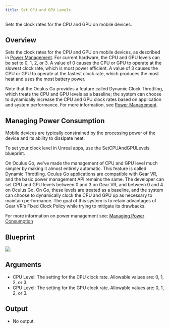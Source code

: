 ```yaml
---
title: Set CPU and GPU Levels
---
```


Sets the clock rates for the CPU and GPU on mobile devices.

## Overview

Sets the clock rates for the CPU and GPU on mobile devices, as described in [Power Management](/documentation/mobilesdk/latest/concepts/mobile-power-overview/). For current hardware, the CPU and GPU levels can be set to 0, 1, 2, or 3. A value of 0 causes the CPU or GPU to operate at the slowest clock rate, which is most power efficient. A value of 3 causes the CPU or GPU to operate at the fastest clock rate, which produces the most heat and uses the most battery power.

Note that the Oculus Go provides a feature called Dynamic Clock Throttling, which treats the CPU and GPU levels as a baseline; the system can choose to dynamically increase the CPU and GPU clock rates based on application and system performance. For more information, see [Power Management](/documentation/mobilesdk/latest/concepts/mobile-power-overview/).

## Managing Power Consumption

Mobile devices are typically constrained by the processing power of the device and its ability to dissipate heat.

To set your clock level in Unreal apps, use the SetCPUAndGPULevels blueprint.

On Oculus Go, we've made the management of CPU and GPU level much simpler by making it almost entirely automatic. This feature is called Dynamic Throttling. Oculus Go applications are compatible with Gear VR, and the basic power management API remains the same. The developer can set CPU and GPU levels between 0 and 3 on Gear VR, and between 0 and 4 on Oculus Go. On Go, these levels are treated as a baseline, and the system can choose to dynamically clock the CPU and GPU up as necessary to maintain performance. The goal of this system is to retain advantages of Gear VR's Fixed Clock Policy while trying to mitigate its drawbacks.

For more information on power management see: [Managing Power Consumption](/documentation/mobilesdk/latest/concepts/mobile-power-overview/#mobile-power-overview)

## Blueprint

![](/images/documentationunreallatestconceptsunreal-blueprints-set-cpu-and-gpu-levels-0.png)

## Arguments

* CPU Level: The setting for the CPU clock rate. Allowable values are: 0, 1, 2, or 3.
* GPU Level: The setting for the GPU clock rate. Allowable values are: 0, 1, 2, or 3.


## Output

* No output.

